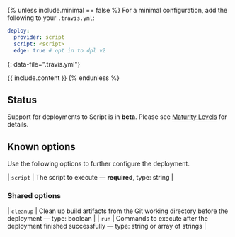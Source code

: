 {% unless include.minimal == false %}
For a minimal configuration, add the following to your `.travis.yml`:

```yaml
deploy:
  provider: script
  script: <script>
  edge: true # opt in to dpl v2
```
{: data-file=".travis.yml"}



{{ include.content }}
{% endunless %}

## Status

Support for deployments to Script is in **beta**. Please see [Maturity Levels](/user/deployment-v2#maturity-levels) for details.
## Known options

Use the following options to further configure the deployment.

| `script` | The script to execute &mdash; **required**, type: string |

### Shared options

| `cleanup` | Clean up build artifacts from the Git working directory before the deployment &mdash; type: boolean |
| `run` | Commands to execute after the deployment finished successfully &mdash; type: string or array of strings |

